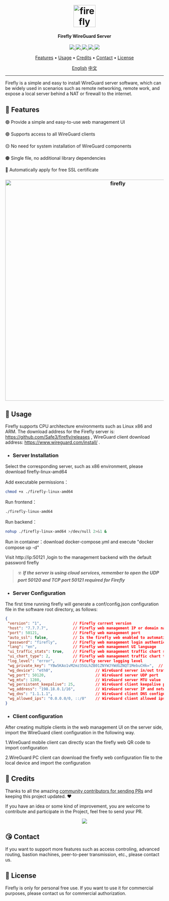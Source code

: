 <h1 align="center">
  <br>
  <img src="https://github.com/Safe3/firefly/blob/main/logo.png" alt="firefly" width="70px">
</h1>
<h4 align="center">Firefly WireGuard Server</h4>

<p align="center">
<a href="https://github.com/Safe3/firefly/releases"><img src="https://img.shields.io/github/downloads/Safe3/firefly/total">
<a href="https://github.com/Safe3/firefly/graphs/contributors"><img src="https://img.shields.io/github/contributors-anon/Safe3/firefly">
<a href="https://github.com/Safe3/firefly/releases/"><img src="https://img.shields.io/github/release/Safe3/firefly">
<a href="https://github.com/Safe3/firefly/issues"><img src="https://img.shields.io/github/issues-raw/Safe3/firefly">
<a href="https://github.com/Safe3/firefly/discussions"><img src="https://img.shields.io/github/discussions/Safe3/firefly">
</p>
<p align="center">
  <a href="#dart-features">Features</a> •
  <a href="#rocket-usage">Usage</a> •
  <a href="#gift_heart-credits">Credits</a> •
  <a href="#kissing_heart-contact">Contact</a> •
  <a href="#key-license">License</a>
</p>






<p align="center">
  <a href="https://github.com/Safe3/firefly/blob/main/README_EN.md">English</a>
  <a href="https://github.com/Safe3/firefly/blob/main/README.md">中文</a>
</p>


---

Firefly is a simple and easy to install WireGuard server software, which can be widely used in scenarios such as remote networking, remote work, and  expose a local server behind a NAT or firewall to the internet.



## :dart: Features
:green_circle: Provide a simple and easy-to-use web management UI

 :purple_circle: Supports access to all WireGuard clients

 :yellow_circle: No need for system installation of WireGuard components

 :orange_circle: Single file, no additional library dependencies

 :red_circle: Automatically apply for free SSL certificate

<h3 align="center">
  <img src="https://github.com/Safe3/firefly/blob/main/firefly.png" alt="firefly" width="700px">
  <br>
</h3>


 

## :rocket: Usage

Firefly supports CPU architecture environments such as Linux x86 and ARM. The download address for the Firefly server is: https://github.com/Safe3/firefly/releases , WireGuard client download address: https://www.wireguard.com/install/ .


- ### Server Installation

Select the corresponding server, such as x86 environment, please download firefly-linux-amd64

Add executable permissions：

```bash
chmod +x ./firefly-linux-amd64
```

Run frontend：

```bash
./firefly-linux-amd64
```

Run backend：

```bash
nohup ./firefly-linux-amd64 >/dev/null 2>&1 &
```

Run in container：download docker-compose.yml and execute "docker compose up -d"

Visit http://ip:50121 ,login to the management backend with the default password firefly

> :biohazard: ***If the server is using cloud services, remember to open the UDP port 50120 and TCP port 50121 required for Firefly***




- ### Server Configuration

The first time running firefly will generate a conf/config.json configuration file in the software root directory, as follows:

```json
{
 "version": "1",              // Firefly current version
 "host": "7.7.7.7",           // Firefly web management IP or domain name
 "port": 50121,               // Firefly web management port
 "auto_ssl": false,           // Is the firefly web enabled to automatically obtain Let's Encrypt certificate issuance? If enabled, please change the port to 443
 "password": "firefly",       // Firefly web management login authentication password
 "lang": "en",                // Firefly web management UI language
 "ui_traffic_stats": true,    // Firefly web management traffic chart switch
 "ui_chart_type": 2,          // Firefly web management traffic chart type
 "log_level": "error",        // Firefly server logging level
 "wg_private_key": "YBw5KAo1vM2mz35GLhZB01ZNYWJYWdGZNQT1MebuCHk=",  // WireGuard server private key
 "wg_device": "eth0",                   // WireGuard server in/out traffic network card name
 "wg_port": 50120,                      // WireGuard server UDP port
 "wg_mtu": 1280,                        // WireGuard server MTU value
 "wg_persistent_keepalive": 25,         // WireGuard client keepalive packet sending interval time
 "wg_address": "198.18.0.1/16",         // WireGuard server IP and network range
 "wg_dns": "1.1.1.1",                   // WireGuard client DNS configuration
 "wg_allowed_ips": "0.0.0.0/0, ::/0"    // WireGuard client allowed ips
}
```



- ### Client configuration

After creating multiple clients in the web management UI on the server side, import the WireGuard client configuration in the following way.

1.WireGuard mobile client can directly scan the firefly web QR code to import configuration

2.WireGuard PC client can download the firefly web configuration file to the local device and import the configuration





## :gift_heart: Credits

Thanks to all the amazing [community contributors for sending PRs](https://github.com/Safe3/firefly/graphs/contributors) and keeping this project updated. ❤️

If you have an idea or some kind of improvement, you are welcome to contribute and participate in the Project, feel free to send your PR.

<p align="center">
<a href="https://github.com/Safe3/firefly/graphs/contributors">
  <img src="https://contrib.rocks/image?repo=Safe3/firefly&max=500">
</a>
</p>

## :kissing_heart: Contact

If you want to support more features such as access controling, advanced routing, bastion machines, peer-to-peer transmission, etc., please contact us.



## :key: License

Firefly is only for personal free use. If you want to use it for commercial purposes, please contact us for commercial authorization.
